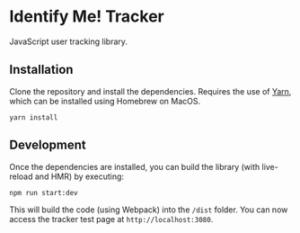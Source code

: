 # Identify Me! Tracker
JavaScript user tracking library.

## Installation
Clone the repository and install the dependencies. Requires the use of [Yarn](https://yarnpkg.com), which can be installed using Homebrew on MacOS.
```
yarn install
```

## Development
Once the dependencies are installed, you can build the library (with live-reload and HMR) by executing:
```
npm run start:dev
```
This will build the code (using Webpack) into the `/dist` folder. You can now access the tracker test page at `http://localhost:3080`.
